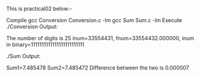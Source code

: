 This is practical02 below:-

Compile
gcc Conversion Conversion.c -lm
gcc Sum Sum.c -lm
Execute
./Conversion
Output:

The number of digits is 25
inum=33554431, fnum=33554432.000000, inum in binary=1111111111111111111111111

./Sum
Output:

Sum1=7.485478
Sum2=7.485472
Difference between the two is 0.000007
